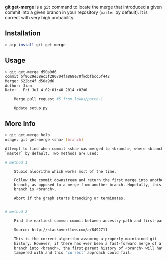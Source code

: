 **git get-merge** is a `git` command to locate the merge that introduced a
given commit into a given branch in your repository (`master` by default). It
is correct with very high probability.

## Installation

```sh
> pip install git-get-merge
```

## Usage

```sh
> git get-merge d50a9d6
commit bf9629e38ec3f280704fa868e70fbcbfbcc5f442
Merge: 622bc4f d50a9d6
Author: Jian
Date:   Fri Jul 4 02:01:40 2014 +0200

    Merge pull request #5 from lowks/patch-1

    Update setup.py

```

## More Info

```sh
> git get-merge help
usage: git get-merge <sha> [branch]

Attempt to find when commit <sha> was merged to <branch>, where <branch> is
`master` by default. Two methods are used:

# method 1

    Stupid algorithm which works most of the time.

    Follow the commit downstream and return the first merge into another
    branch, as opposed to a merge from another branch. Hopefully, this other
    branch is <branch>.

    Abort if the graph starts branching or terminates.


# method 2

    Find the earliest common commit between ancestry-path and first-parent.

    Source: http://stackoverflow.com/a/8492711

    This is the correct algorithm assuming a properly-maintained git
    history. However, if there has ever been a fast-forward merge of a feature
    branch into <branch>, the first-parent history of <branch> will have been
    tampered with and this "correct" approach could fail.
```

